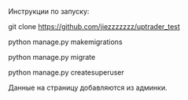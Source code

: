 Инструкции по запуску:

git clone https://github.com/jiezzzzzzz/uptrader_test

python manage.py makemigrations

python manage.py migrate

python manage.py createsuperuser

Данные на страницу добавляются из админки.
